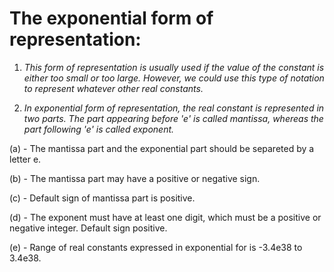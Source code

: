 # The exponential form of representation:
1. _This form of representation is usually used if the value of the constant is either too small or too large. However, we could use this type of notation to represent whatever other real constants._

2. _In exponential form of representation, the real constant is represented in two parts. The part appearing before 'e' is called mantissa, whereas the part following 'e' is called exponent._

(a) - The mantissa part and the exponential part should be separeted by a letter e.

(b) - The mantissa part may have a positive or negative sign.

(c) - Default sign of mantissa part is positive.

(d) - The exponent must have at least one digit, which must be a positive or negative integer. Default sign positive.

(e) - Range of real constants expressed in exponential for is -3.4e38 to 3.4e38.
